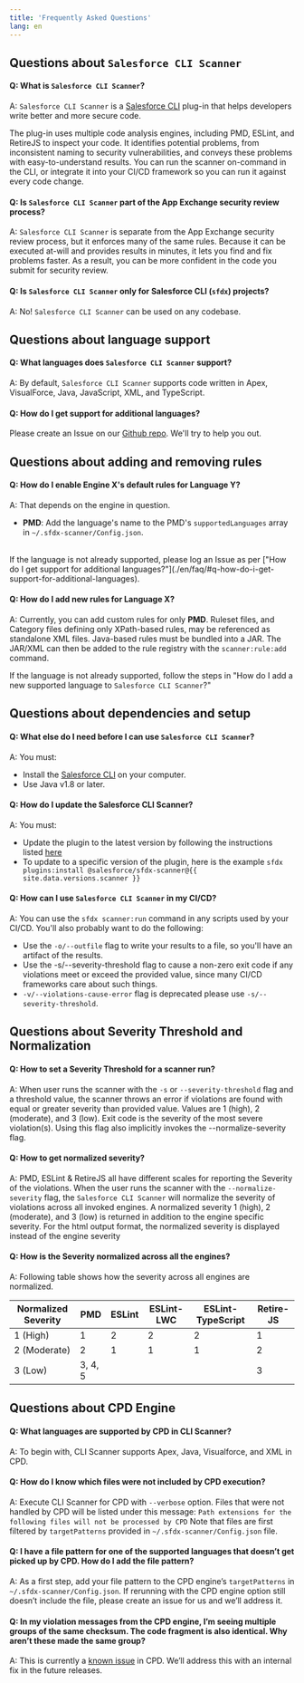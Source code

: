 ```yaml
---
title: 'Frequently Asked Questions'
lang: en
---
```

## Questions about `Salesforce CLI Scanner`

#### Q: What is `Salesforce CLI Scanner`?
A: `Salesforce CLI Scanner` is a [Salesforce CLI](https://developer.salesforce.com/docs/atlas.en-us.sfdx_cli_plugins.meta/sfdx_cli_plugins/cli_plugins_architecture.htm) plug-in that helps developers write better and more
secure code.

The plug-in uses multiple code analysis engines, including PMD, ESLint, and RetireJS to inspect your code. It identifies potential problems, from inconsistent naming to security vulnerabilities, and conveys these problems with easy-to-understand results.
You can run the scanner on-command in the CLI, or integrate it into your CI/CD framework so you can run it against every code change.

#### Q: Is `Salesforce CLI Scanner` part of the App Exchange security review process?
A: `Salesforce CLI Scanner` is separate from the App Exchange security review process, but it enforces many of the same rules. Because it can be executed at-will and provides results in minutes, it lets you find and fix problems faster. As a result, you
can be more confident in the code you submit for security review.

#### Q: Is `Salesforce CLI Scanner` only for Salesforce CLI (`sfdx`) projects?
A: No! `Salesforce CLI Scanner` can be used on any codebase.

## Questions about language support

#### Q: What languages does `Salesforce CLI Scanner` support?
A: By default, `Salesforce CLI Scanner` supports code written in Apex, VisualForce, Java, JavaScript, XML, and TypeScript.

#### Q: How do I get support for additional languages?
Please create an Issue on our [Github repo](https://github.com/forcedotcom/sfdx-scanner). We'll try to help you out. 

## Questions about adding and removing rules

#### Q: How do I enable Engine X's default rules for Language Y?
A: That depends on the engine in question.
- __PMD__: Add the language's name to the PMD's `supportedLanguages` array in
`~/.sfdx-scanner/Config.json`.
<br/>
If the language is not already supported, please log an Issue as per
["How do I get support for additional languages?"](./en/faq/#q-how-do-i-get-support-for-additional-languages).

#### Q: How do I add new rules for Language X?
A: Currently, you can add custom rules for only __PMD__. Ruleset files, and Category files defining only XPath-based rules, may be referenced as standalone XML files. Java-based rules must be bundled into a JAR. The JAR/XML can then be added to the rule registry with the ```scanner:rule:add``` command.

If the language is not already supported, follow the steps in "How do I add a new supported language to `Salesforce CLI Scanner`?"

## Questions about dependencies and setup

#### Q: What else do I need before I can use `Salesforce CLI Scanner`?
A: You must:
- Install the [Salesforce CLI](https://developer.salesforce.com/tools/sfdxcli) on your computer.
- Use Java v1.8 or later.

#### Q: How do I update the Salesforce CLI Scanner?
A: You must:
- Update the plugin to the latest version by following the instructions listed [here](./en/getting-started/install/#upgrade-plug-in)
- To update to a specific version of the plugin, here is the example `sfdx plugins:install @salesforce/sfdx-scanner@{{ site.data.versions.scanner }}`

#### Q: How can I use `Salesforce CLI Scanner` in my CI/CD?
A: You can use the `sfdx scanner:run` command in any scripts used by your CI/CD. You'll also probably want to do the following:
- Use the `-o/--outfile` flag to write your results to a file, so you'll have an artifact of the results.
- Use the -s/--severity-threshold flag to cause a non-zero exit code if any violations meet or exceed the provided value, since many CI/CD frameworks care about such things.
- `-v/--violations-cause-error` flag is deprecated please use `-s/--severity-threshold`. 

## Questions about Severity Threshold and Normalization

#### Q: How to set a Severity Threshold for a scanner run?
A: When user runs the scanner with the `-s` or `--severity-threshold` flag and a threshold value, the scanner throws an error if violations are found with equal or greater severity than provided value. Values are 1 (high), 2 (moderate), and 3 (low). Exit code is the severity of the most severe violation(s). Using this flag also implicitly invokes the --normalize-severity flag.

#### Q: How to get normalized severity?
A: PMD, ESLint & RetireJS all have different scales for reporting the Severity of the violations. When the user runs the scanner with the `--normalize-severity` flag, the `Salesforce CLI Scanner` will normalize the severity of violations across all invoked engines.  A normalized severity 1 (high), 2 (moderate), and 3 (low) is returned in addition to the engine specific severity. For the html output format, the normalized severity is displayed instead of the engine severity	

#### Q: How is the Severity normalized across all the engines?
A: Following table shows how the severity across all engines are normalized. 

| Normalized Severity | PMD     | ESLint | ESLint-LWC | ESLint-TypeScript | Retire-JS |
| ------------------- | ------- | ------ | ---------- | ----------------- | --------- |
| 1 (High)            | 1       | 2      | 2          | 2                 | 1         |
| 2 (Moderate)        | 2       | 1      | 1          | 1                 | 2         |
| 3 (Low)             | 3, 4, 5 |        |            |                   | 3

## Questions about CPD Engine

#### Q: What languages are supported by CPD in CLI Scanner?
A: To begin with, CLI Scanner supports Apex, Java, Visualforce, and XML in CPD.

#### Q: How do I know which files were not included by CPD execution?
A: Execute CLI Scanner for CPD with `--verbose` option. Files that were not handled by CPD will be listed under this message: `Path extensions for the following files will not be processed by CPD` Note that files are first filtered by `targetPatterns` provided in `~/.sfdx-scanner/Config.json` file.

#### Q: I have a file pattern for one of the supported languages that doesn’t get picked up by CPD. How do I add the file pattern?
A: As a first step, add your file pattern to the CPD engine’s `targetPatterns` in `~/.sfdx-scanner/Config.json`. If rerunning with the CPD engine option still doesn’t include the file, please create an issue for us and we’ll address it.

#### Q: In my violation messages from the CPD engine, I’m seeing multiple groups of the same checksum. The code fragment is also identical. Why aren’t these made the same group?
A: This is currently a [known issue](https://github.com/pmd/pmd/issues/2438) in CPD. We’ll address this with an internal fix in the future releases.
